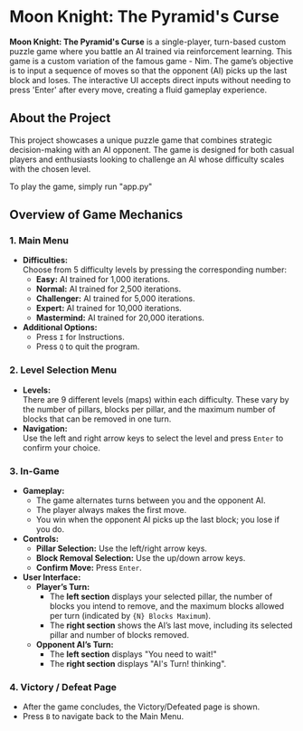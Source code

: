 # Moon Knight: The Pyramid's Curse

**Moon Knight: The Pyramid's Curse** is a single-player, turn-based custom puzzle game where you battle an AI trained via reinforcement learning. This game is a custom variation of the famous game - Nim. The game’s objective is to input a sequence of moves so that the opponent (AI) picks up the last block and loses. The interactive UI accepts direct inputs without needing to press 'Enter' after every move, creating a fluid gameplay experience.

## About the Project

This project showcases a unique puzzle game that combines strategic decision-making with an AI opponent. The game is designed for both casual players and enthusiasts looking to challenge an AI whose difficulty scales with the chosen level.

To play the game, simply run "app.py"

## Overview of Game Mechanics

### 1. Main Menu

- **Difficulties:**  
  Choose from 5 difficulty levels by pressing the corresponding number:
  - **Easy:** AI trained for 1,000 iterations.
  - **Normal:** AI trained for 2,500 iterations.
  - **Challenger:** AI trained for 5,000 iterations.
  - **Expert:** AI trained for 10,000 iterations.
  - **Mastermind:** AI trained for 20,000 iterations.
- **Additional Options:**
  - Press `I` for Instructions.
  - Press `Q` to quit the program.

### 2. Level Selection Menu

- **Levels:**  
  There are 9 different levels (maps) within each difficulty. These vary by the number of pillars, blocks per pillar, and the maximum number of blocks that can be removed in one turn.
- **Navigation:**  
  Use the left and right arrow keys to select the level and press `Enter` to confirm your choice.

### 3. In-Game

- **Gameplay:**
  - The game alternates turns between you and the opponent AI.
  - The player always makes the first move.
  - You win when the opponent AI picks up the last block; you lose if you do.
- **Controls:**
  - **Pillar Selection:** Use the left/right arrow keys.
  - **Block Removal Selection:** Use the up/down arrow keys.
  - **Confirm Move:** Press `Enter`.
- **User Interface:**
  - **Player’s Turn:**
    - The **left section** displays your selected pillar, the number of blocks you intend to remove, and the maximum blocks allowed per turn (indicated by `{N} Blocks Maximum`).
    - The **right section** shows the AI’s last move, including its selected pillar and number of blocks removed.
  - **Opponent AI’s Turn:**
    - The **left section** displays "You need to wait!"
    - The **right section** displays "AI's Turn! thinking".

### 4. Victory / Defeat Page

- After the game concludes, the Victory/Defeated page is shown.
- Press `B` to navigate back to the Main Menu.

